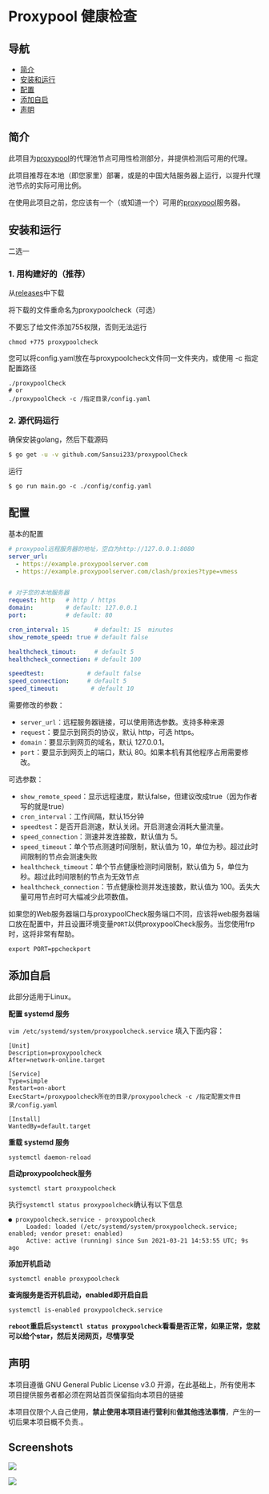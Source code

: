 # Proxypool 健康检查

## 导航
- [简介](#简介)
- [安装和运行](#安装和运行)
- [配置](#配置)
- [添加自启](#添加自启)
- [声明](#声明)

## 简介

此项目为[proxypool](https://github.com/sansui233/proxypool)的代理池节点可用性检测部分，并提供检测后可用的代理。

此项目推荐在本地（即您家里）部署，或是的中国大陆服务器上运行，以提升代理池节点的实际可用比例。

在使用此项目之前，您应该有一个（或知道一个）可用的[proxypool](https://github.com/sansui233/proxypool)服务器。


## 安装和运行

二选一

### 1. 用构建好的（推荐）

从[releases](https://github.com/Sansui233/proxypoolCheck/releases)中下载

将下载的文件重命名为proxypoolcheck（可选）

不要忘了给文件添加755权限，否则无法运行

```
chmod +775 proxypoolcheck
```

您可以将config.yaml放在与proxypoolcheck文件同一文件夹内，或使用 -c 指定配置路径

```shell
./proxypoolCheck
# or
./proxypoolCheck -c /指定目录/config.yaml
```

### 2. 源代码运行

确保安装golang，然后下载源码
```sh
$ go get -u -v github.com/Sansui233/proxypoolCheck
```

运行
```shell script
$ go run main.go -c ./config/config.yaml
```

## 配置

基本的配置

```yaml
# proxypool远程服务器的地址，空白为http://127.0.0.1:8080
server_url:
  - https://example.proxypoolserver.com
  - https://example.proxypoolserver.com/clash/proxies?type=vmess


# 对于您的本地服务器
request: http   # http / https
domain:         # default: 127.0.0.1
port:           # default: 80

cron_interval: 15       # default: 15  minutes
show_remote_speed: true # default false

healthcheck_timout:     # default 5
healthcheck_connection: # default 100

speedtest:            # default false
speed_connection:     # default 5
speed_timeout:         # default 10
```

需要修改的参数：

- `server_url`：远程服务器链接，可以使用筛选参数。支持多种来源
- `request`：要显示到网页的协议，默认 http，可选 https。
- `domain`：要显示到网页的域名，默认 127.0.0.1。
- `port`：要显示到网页上的端口，默认 80。如果本机有其他程序占用需要修改。

可选参数：

- `show_remote_speed`：显示远程速度，默认false，但建议改成true（因为作者写的就是true）
- `cron_interval`：工作间隔，默认15分钟
- `speedtest`：是否开启测速，默认关闭。开启测速会消耗大量流量。
- `speed_connection`：测速并发连接数，默认值为 5。
- `speed_timeout`：单个节点测速时间限制，默认值为 10，单位为秒。超过此时间限制的节点会测速失败
- `healthcheck_timeout`：单个节点健康检测时间限制，默认值为 5，单位为秒。超过此时间限制的节点为无效节点
- `healthcheck_connection`：节点健康检测并发连接数，默认值为 100。丢失大量可用节点时可大幅减少此项数值。


如果您的Web服务器端口与proxypoolCheck服务端口不同，应该将web服务器端口放在配置中，并且设置环境变量`PORT`以供proxypoolCheck服务。当您使用frp时，这将非常有帮助。

```shell
export PORT=ppcheckport
```
## 添加自启

此部分适用于Linux。

**配置 systemd 服务**

`vim /etc/systemd/system/proxypoolcheck.service` 填入下面内容：
```
[Unit]
Description=proxypoolcheck
After=network-online.target
 
[Service]
Type=simple
Restart=on-abort
ExecStart=/proxypoolcheck所在的目录/proxypoolcheck -c /指定配置文件目录/config.yaml
 
[Install]
WantedBy=default.target
```

**重载 systemd 服务**

```
systemctl daemon-reload
```

**启动proxypoolcheck服务**
```
systemctl start proxypoolcheck
```
执行`systemctl status proxypoolcheck`确认有以下信息

```
● proxypoolcheck.service - proxypoolcheck
     Loaded: loaded (/etc/systemd/system/proxypoolcheck.service; enabled; vendor preset: enabled)
     Active: active (running) since Sun 2021-03-21 14:53:55 UTC; 9s ago
```

**添加开机启动**
```
systemctl enable proxypoolcheck
```

**查询服务是否开机启动，enabled即开启自启**
```
systemctl is-enabled proxypoolcheck.service
```
**`reboot`重启后`systemctl status proxypoolcheck`看看是否正常，如果正常，您就可以给个star，然后关闭网页，尽情享受**


## 声明

本项目遵循 GNU General Public License v3.0 开源，在此基础上，所有使用本项目提供服务者都必须在网站首页保留指向本项目的链接

本项目仅限个人自己使用，**禁止使用本项目进行营利**和**做其他违法事情**，产生的一切后果本项目概不负责.。

## Screenshots

![](doc/1.png)

![](doc/2.png)

